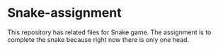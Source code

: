 # Snake-assignment
This repository has related files for Snake game. The assignment is to complete the snake because right now there is only one head. 
